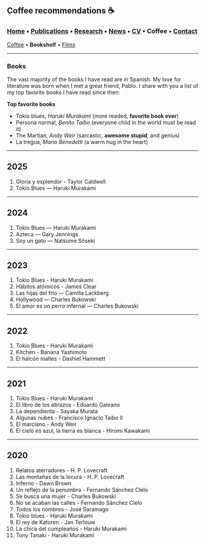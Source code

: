 
## Coffee recommendations ☕️
###  [Home](/index) • [Publications](/publications) • [Research](/research) • [News](/news) • [CV](/brief_cv) • Coffee • [Contact](/contact)                                 
[Coffee](/coffee) • **Bookshelf** • [Films](/films)

--- 



### Books

The vast majority of the books I have read are in Spanish. My love for literature was born when I met a great friend, Pablo. I share with you a list of my top favorite books I have read since then: 

**Top favorite books**

* Tokio blues, *Haruki Murakami* (more readed, **favorite book ever**)
* Persona normal, *Benito Taibo* (everyone child in the world must be read it)
* The Martian, *Andy Weir* (sarcastic, **awesome stupid**, and genius)
* La tregua, *Mario Benedetti* (a warm hug in the heart)

---






## 2025
1. Gloria y esplendor - Taylor Caldwell
2. Tokio Blues — Haruki Murakami

---





## 2024

1. Tokio Blues — Haruki Murakami
2. Azteca —  Gary Jennings
3. Soy un gato — Natsume Sōseki

---

## 2023

1. Tokio Blues - Haruki Murakami
2. Hábitos atómicos - James Clear 
3. Las hijas del frío — Camilla Lackberg
4. Hollywood — Charles Bukowski 
5. El amor es un perro infernal — Charles Bukowski

---

## 2022

1. Tokio Blues - Haruki Murakami 
2. Kitchen - Banana Yashimoto
3. El halcón maltes - Dashiel Hammett


---

## 2021

1. Tokio Blues - Haruki Murakami
2. El libro de los abrazos - Eduardo Galeano
3. La dependienta - Sayaka Murata
4. Algunas nubes - Francisco Ignacio Taibo II
5. El marciano - Andy Weir
6. El cielo es azul, la tierra es blanca - Hiromi Kawakami

---

## 2020

1. Relatos aterradores - H. P. Lovecraft
2. Las montañas de la locura - H. P. Lovecraft
3. Inferno - Dawn Brown
4. Un reflejo de la penumbra - Fernando Sánchez Clelo
5. Se busca una mujer - Charles Bukowski
6. No se acaban las calles - Fernando Sánchez Clelo
7. Todos los nombres - José Saramago
8. Tokio blues - Haruki Murakami
9. El rey de Katoren - Jan Terlouw
10. La chica del cumpleaños - Haruki Murakami
11. Tony Tanaki - Haruki Murakami
